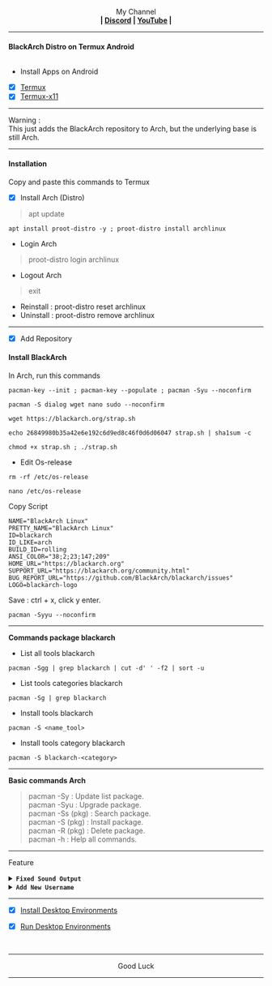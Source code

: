 <p align="center">My Channel</br><b>
| <a href="https://discord.gg/GCehyym">Discord</a> | <a href="https://youtube.com/@layargeser">YouTube</a> |</b></p>

---
#### BlackArch Distro on Termux Android
<img src="">

* Install Apps on Android
- [x] [Termux](https://play.google.com/store/apps/details?id=com.termux)
- [x] [Termux-x11](https://github.com/termux/termux-x11/releases)

---
Warning :</br>
This just adds the BlackArch repository to Arch, but the underlying base is still Arch.

---
#### Installation
Copy and paste this commands to Termux

- [x] Install Arch (Distro)
> apt update

```
apt install proot-distro -y ; proot-distro install archlinux
```

* Login Arch
> proot-distro login archlinux
* Logout Arch
> exit

- Reinstall : proot-distro reset archlinux
- Uninstall : proot-distro remove archlinux

---
- [x] Add Repository

#### Install BlackArch
In Arch, run this commands

```
pacman-key --init ; pacman-key --populate ; pacman -Syu --noconfirm
```
```
pacman -S dialog wget nano sudo --noconfirm
```
```
wget https://blackarch.org/strap.sh
```
```
echo 26849980b35a42e6e192c6d9ed8c46f0d6d06047 strap.sh | sha1sum -c
```
```
chmod +x strap.sh ; ./strap.sh
```

- Edit Os-release
```
rm -rf /etc/os-release
```
```
nano /etc/os-release
```

Copy Script
```
NAME="BlackArch Linux"
PRETTY_NAME="BlackArch Linux"
ID=blackarch
ID_LIKE=arch
BUILD_ID=rolling
ANSI_COLOR="38;2;23;147;209"
HOME_URL="https://blackarch.org"
SUPPORT_URL="https://blackarch.org/community.html"
BUG_REPORT_URL="https://github.com/BlackArch/blackarch/issues"
LOGO=blackarch-logo
```
Save : ctrl + x, click y enter.

```
pacman -Syyu --noconfirm
```

---
<b> Commands package blackarch</b>
- List all tools blackarch
```
pacman -Sgg | grep blackarch | cut -d' ' -f2 | sort -u
```
- List tools categories blackarch
```
pacman -Sg | grep blackarch
```
- Install tools blackarch
```
pacman -S <name_tool>
```
- Install tools category blackarch
```
pacman -S blackarch-<category>
```

---
<b>Basic commands Arch</b>
> pacman -Sy : Update list package.</br>
> pacman -Syu : Upgrade package.</br>
> pacman -Ss (pkg) : Search package.</br>
> pacman -S (pkg) : Install package.</br>
> pacman -R (pkg) : Delete package.</br>
> pacman -h : Help all commands.

---
Feature

<details><summary><b><code>Fixed Sound Output</code></b></summary></br>

<b>In Termux, run this commands</b>
> apt update

- Edit Script
```
apt install pulseaudio nano -y
```
```
nano $PREFIX/bin/blackarch
```

- Copy Script
```
#!/bin/bash
pulseaudio --start \
    --load="module-native-protocol-tcp auth-ip-acl=127.0.0.1 auth-anonymous=1" \
    --exit-idle-time=-1
proot-distro login archlinux --shared-tmp
```
Save : ctrl + x, click y enter.

- Activate script
```
chmod +x $PREFIX/bin/blackarch
```

---
- Login BlackArch
> blackarch

- Logout BlackArch
> exit

- Remove BlackArch
```
rm $PREFIX/bin/blackarch ; pd remove archlinux
```

---
<b>In Linux, run this command</b>
```
echo "export PULSE_SERVER=127.0.0.1" >> ~/.bashrc
```

---
</details>

<details><summary><b><code>Add New Username</code></b></summary></br>

<b>In Linux, run this commands</b>
> pacman -S sudo

- Add Username
```
useradd <username>
```
```
passwd <username>
```
```
echo "<username>    ALL=(ALL)       ALL" >> /etc/sudoers
```

</br>
Note :</br>
(username) : Replace with your username.

---
- Login Username
```
su <username>
```

- Logout Username
```
exit
```

- Remove Username
```
userdel <username>
```

---
<b>In Termux, run this commands</b>
> pacman -S nano

- Edit Script
```
nano $PREFIX/bin/blackarch
```
</br>

> proot-distro login archlinux --shared-tmp

To

```
proot-distro login --user <username> archlinux --shared-tmp
```
Save : ctrl + x, click y enter.

</br>
Note :</br>
(username) : Replace with your username.

---
- Login BlackArch
> blackarch

- Logout BlackArch
> exit

- Remove BlackArch
```
rm $PREFIX/bin/blackarch ; pd remove archlinux
```
</details>

---
- [x] [Install Desktop Environments](https://github.com/wahasa/Arch/tree/main#install-desktop-environments)

- [x] [Run Desktop Environments](https://github.com/wahasa/Arch/tree/main#run-desktop-environments)
</br>

---
<p align="center">Good Luck</p>

---
